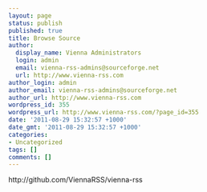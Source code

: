 ```yaml
---
layout: page
status: publish
published: true
title: Browse Source
author:
  display_name: Vienna Administrators
  login: admin
  email: vienna-rss-admins@sourceforge.net
  url: http://www.vienna-rss.com
author_login: admin
author_email: vienna-rss-admins@sourceforge.net
author_url: http://www.vienna-rss.com
wordpress_id: 355
wordpress_url: http://www.vienna-rss.com/?page_id=355
date: '2011-08-29 15:32:57 +1000'
date_gmt: '2011-08-29 15:32:57 +1000'
categories:
- Uncategorized
tags: []
comments: []
---
```

<p>http:&#47;&#47;github.com&#47;ViennaRSS&#47;vienna-rss</p>
